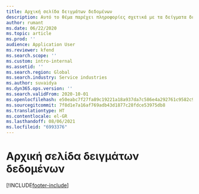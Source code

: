 ```yaml
---
title: Αρχική σελίδα δειγμάτων δεδομένων
description: Αυτό το θέμα παρέχει πληροφορίες σχετικά με τα δείγματα δεδομένων που είναι διαθέσιμα στο Dynamics 365 Project Operations.
author: rumant
ms.date: 06/22/2020
ms.topic: article
ms.prod: ''
audience: Application User
ms.reviewer: kfend
ms.search.scope: ''
ms.custom: intro-internal
ms.assetid: ''
ms.search.region: Global
ms.search.industry: Service industries
ms.author: suvaidya
ms.dyn365.ops.version: ''
ms.search.validFrom: 2020-10-01
ms.openlocfilehash: e50eabc7f27fa89c19221a18a937da7c586e4a292761c9582c92b6b5fd494ac4
ms.sourcegitcommit: 7f8d1e7a16af769adb43d1877c28fdce53975db8
ms.translationtype: HT
ms.contentlocale: el-GR
ms.lasthandoff: 08/06/2021
ms.locfileid: "6993376"
---
```

# <a name="sample-data-home-page"></a>Αρχική σελίδα δειγμάτων δεδομένων


[!INCLUDE[footer-include](../includes/footer-banner.md)]